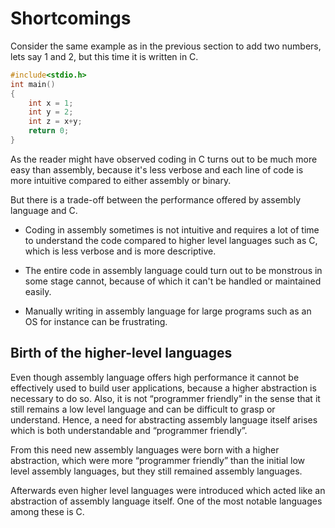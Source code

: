 # Shortcomings

Consider the same example as in the previous section to add two numbers, lets say 1 and 2, but this time it is written in C.

```C
#include<stdio.h>
int main()
{
    int x = 1;
    int y = 2;
    int z = x+y;
    return 0;
}
```

As the reader might have observed coding in C turns out to be much more easy than assembly, because it's less verbose and each line of code is more intuitive compared to either assembly or binary.

But there is a trade-off between the performance offered by assembly language and C.

* Coding in assembly sometimes is not intuitive and requires a lot of time to understand the code compared to higher level languages such as C, which is less verbose and is more descriptive.

* The entire code in assembly language could turn out to be monstrous in some stage cannot, because of which it can't be handled or maintained easily.

* Manually writing in assembly language for large programs such as an OS for instance can be frustrating.

## Birth of the higher-level languages

Even though assembly language offers high performance it cannot be effectively used to build user applications, because a higher abstraction is necessary to do so.
Also, it is not “programmer friendly” in the sense that it still remains a low level language and can be difficult to grasp or understand.
Hence, a need for abstracting assembly language itself arises which is both understandable and “programmer friendly”.

From this need new assembly languages were born with a higher abstraction, which were more “programmer friendly” than the initial low level assembly languages, but they still remained assembly languages.

Afterwards even higher level languages were introduced which acted like an abstraction of assembly language itself. One of the most notable languages among these is C.
